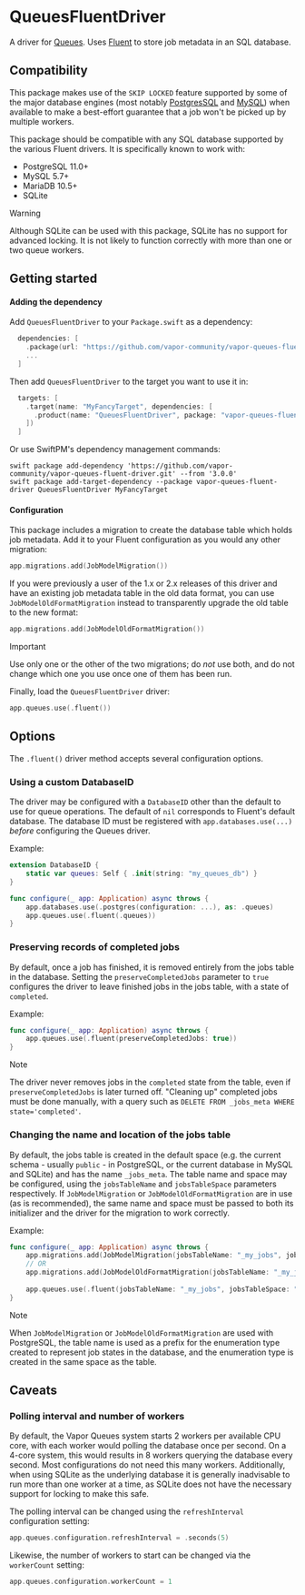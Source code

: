 # QueuesFluentDriver

A driver for [Queues]. Uses [Fluent] to store job metadata in an SQL database.

[Queues]: https://github.com/vapor/queues
[Fluent]: https://github.com/vapor/fluent

## Compatibility

This package makes use of the `SKIP LOCKED` feature supported by some of the major database engines (most notably [PostgresSQL][postgres-skip-locked] and [MySQL][mysql-skip-locked]) when available to make a best-effort guarantee that a job won't be picked up by multiple workers.

This package should be compatible with any SQL database supported by the various Fluent drivers. It is specifically known to work with:

- PostgreSQL 11.0+
- MySQL 5.7+
- MariaDB 10.5+
- SQLite

> [!WARNING]
> Although SQLite can be used with this package, SQLite has no support for advanced locking. It is not likely to function correctly with more than one or two queue workers.

[postgres-skip-locked]: https://www.postgresql.org/docs/current/sql-select.html#SQL-FOR-UPDATE-SHARE
[mysql-skip-locked]: https://dev.mysql.com/doc/refman/8.4/en/select.html#:~:text=SKIP%20LOCKED%20causes%20a

## Getting started

#### Adding the dependency

Add `QueuesFluentDriver` to your `Package.swift` as a dependency:

```swift
  dependencies: [
    .package(url: "https://github.com/vapor-community/vapor-queues-fluent-driver.git", from: "3.0.0"),
    ...
  ]
```

Then add `QueuesFluentDriver` to the target you want to use it in:
```swift
  targets: [
    .target(name: "MyFancyTarget", dependencies: [
      .product(name: "QueuesFluentDriver", package: "vapor-queues-fluent-driver"),
    ])
  ]
```

Or use SwiftPM's dependency management commands:

```
swift package add-dependency 'https://github.com/vapor-community/vapor-queues-fluent-driver.git' --from '3.0.0'
swift package add-target-dependency --package vapor-queues-fluent-driver QueuesFluentDriver MyFancyTarget
```

#### Configuration

This package includes a migration to create the database table which holds job metadata. Add it to your Fluent configuration as you would any other migration:

```swift
app.migrations.add(JobModelMigration())
```

If you were previously a user of the 1.x or 2.x releases of this driver and have an existing job metadata table in the old data format, you can use `JobModelOldFormatMigration` instead to transparently upgrade the old table to the new format:

```swift
app.migrations.add(JobModelOldFormatMigration())
```

> [!IMPORTANT]
> Use only one or the other of the two migrations; do _not_ use both, and do not change which one you use once one of them has been run.

Finally, load the `QueuesFluentDriver` driver:
```swift    
app.queues.use(.fluent())
```

## Options

The `.fluent()` driver method accepts several configuration options.

### Using a custom DatabaseID

The driver may be configured with a `DatabaseID` other than the default to use for queue operations. The default of `nil` corresponds to Fluent's default database. The database ID must be registered with `app.databases.use(...)` _before_ configuring the Queues driver.

Example:

```swift
extension DatabaseID {
    static var queues: Self { .init(string: "my_queues_db") }
}

func configure(_ app: Application) async throws {
    app.databases.use(.postgres(configuration: ...), as: .queues)
    app.queues.use(.fluent(.queues))
}
```

### Preserving records of completed jobs

By default, once a job has finished, it is removed entirely from the jobs table in the database. Setting the `preserveCompletedJobs` parameter to `true` configures the driver to leave finished jobs in the jobs table, with a state of `completed`.

Example:

```swift
func configure(_ app: Application) async throws {
    app.queues.use(.fluent(preserveCompletedJobs: true))
}
```

> [!NOTE]
> The driver never removes jobs in the `completed` state from the table, even if `preserveCompletedJobs` is later turned off. "Cleaning up" completed jobs must be done manually, with a query such as `DELETE FROM _jobs_meta WHERE state='completed'`.

### Changing the name and location of the jobs table

By default, the jobs table is created in the default space (e.g. the current schema - usually `public` - in PostgreSQL, or the current database in MySQL and SQLite) and has the name `_jobs_meta`. The table name and space may be configured, using the `jobsTableName` and `jobsTableSpace` parameters respectively. If `JobModelMigration` or `JobModelOldFormatMigration` are in use (as is recommended), the same name and space must be passed to both its initializer and the driver for the migration to work correctly.

Example:

```swift
func configure(_ app: Application) async throws {
    app.migrations.add(JobModelMigration(jobsTableName: "_my_jobs", jobsTableSpace: "not_public"))
    // OR
    app.migrations.add(JobModelOldFormatMigration(jobsTableName: "_my_jobs", jobsTableSpace: "not_public"))
    
    app.queues.use(.fluent(jobsTableName: "_my_jobs", jobsTableSpace: "not_public"))
}
```

> [!NOTE]
> When `JobModelMigration` or `JobModelOldFormatMigration` are used with PostgreSQL, the table name is used as a prefix for the enumeration type created to represent job states in the database, and the enumeration type is created in the same space as the table.

## Caveats

### Polling interval and number of workers

By default, the Vapor Queues system starts 2 workers per available CPU core, with each worker would polling the database once per second. On a 4-core system, this would results in 8 workers querying the database every second. Most configurations do not need this many workers. Additionally, when using SQLite as the underlying database it is generally inadvisable to run more than one worker at a time, as SQLite does not have the necessary support for locking to make this safe.

The polling interval can be changed using the `refreshInterval` configuration setting:

```swift
app.queues.configuration.refreshInterval = .seconds(5)
```

Likewise, the number of workers to start can be changed via the `workerCount` setting:

```swift
app.queues.configuration.workerCount = 1
```
